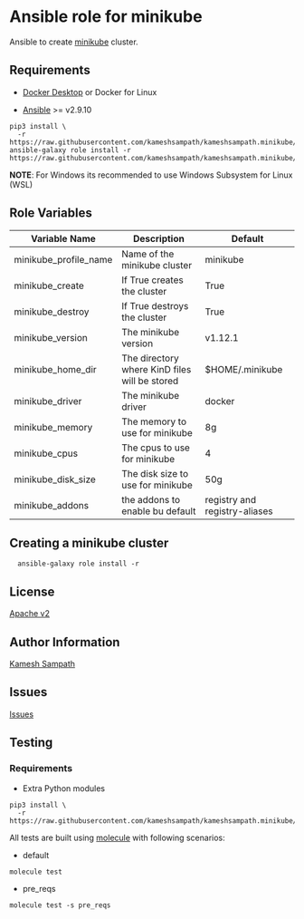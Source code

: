 # Ansible role for minikube

Ansible to create [minikube](https://minikube.sigs.k8s.io) cluster. 

## Requirements

- [Docker Desktop](https://www.docker.com/products/docker-desktop) or Docker for Linux

- [Ansible](https://ansible.com) >= v2.9.10 

```shell
pip3 install \
  -r https://raw.githubusercontent.com/kameshsampath/kameshsampath.minikube/master/requirements.txt
ansible-galaxy role install -r https://raw.githubusercontent.com/kameshsampath/kameshsampath.minikube/master/requirements.yml
```
__NOTE__: For Windows its recommended to use Windows Subsystem for Linux (WSL)

## Role Variables

| Variable Name| Description | Default |
|--|--|--|
| minikube_profile_name| Name of the minikube cluster| minikube |
| minikube_create|  If True creates the cluster | True |
| minikube_destroy| If True destroys the cluster | True |
| minikube_version| The minikube version | v1.12.1 |
| minikube_home_dir| The directory where KinD files will be stored | $HOME/.minikube |
| minikube_driver| The minikube driver | docker|
| minikube_memory| The memory to use for minikube | 8g |
| minikube_cpus| The cpus to use for minikube | 4 |
| minikube_disk_size| The disk size to use for minikube | 50g |
| minikube_addons| the addons to enable bu default | registry and registry-aliases |

## Creating a minikube cluster

```shell
  ansible-galaxy role install -r 
```

## License

[Apache v2](https://github.com/kameshsampath/kameshsampath.minikube/tree/master/LICENSE)

## Author Information

[Kamesh Sampath](mailto:kamesh.sampath@hotmail.com)

## Issues

[Issues](https://github.com/kameshsampath/kameshsampath.minikube/issues)

## Testing


### Requirements

- Extra Python modules
```shell
pip3 install \
  -r https://raw.githubusercontent.com/kameshsampath/kameshsampath.minikube/master/molecule/requirements.txt
```

All tests are built using [molecule](https://molecule.readthedocs.io/en/latest/index.html) with following scenarios:

* default 
```shell
molecule test
```
* pre_reqs
```shell
molecule test -s pre_reqs
```
